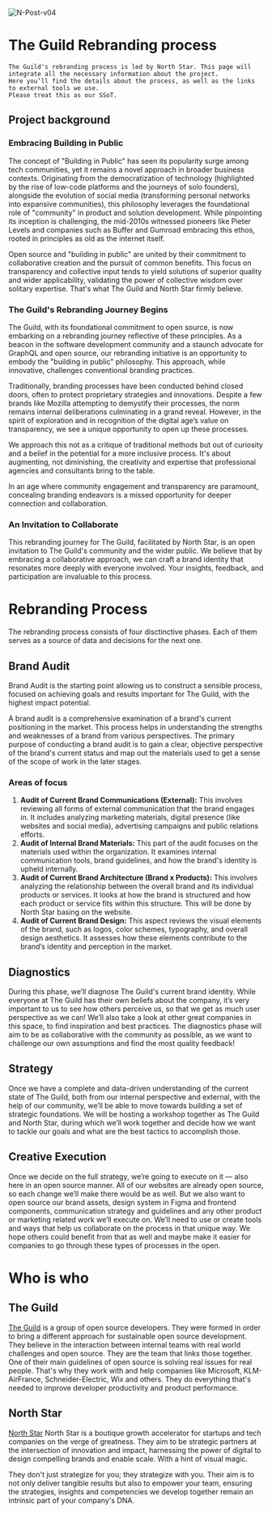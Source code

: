 ![N-Post-v04](https://github.com/NorthStar-cx/TheGuildRebranding/assets/162690239/eb7f7c86-043a-4578-8b54-a397269fdd43)

# The Guild Rebranding process
```
The Guild's rebranding process is led by North Star. This page will integrate all the necessary information about the project.
Here you’ll find the details about the process, as well as the links to external tools we use.
Please treat this as our SSoT.
```

## Project background
### Embracing Building in Public
The concept of "Building in Public" has seen its popularity surge among tech communities, yet it remains a novel approach in broader business contexts. Originating from the democratization of technology (highlighted by the rise of low-code platforms and the journeys of solo founders), alongside the evolution of social media (transforming personal networks into expansive communities), this philosophy leverages the foundational role of "community" in product and solution development. While pinpointing its inception is challenging, the mid-2010s witnessed pioneers like Pieter Levels and companies such as Buffer and Gumroad embracing this ethos, rooted in principles as old as the internet itself.

Open source and "building in public" are united by their commitment to collaborative creation and the pursuit of common benefits. This focus on transparency and collective input tends to yield solutions of superior quality and wider applicability, validating the power of collective wisdom over solitary expertise. That's what The Guild and North Star firmly believe.

### The Guild's Rebranding Journey Begins
The Guild, with its foundational commitment to open source, is now embarking on a rebranding journey reflective of these principles. As a beacon in the software development community and a staunch advocate for GraphQL and open source, our rebranding initiative is an opportunity to embody the "building in public" philosophy. This approach, while innovative, challenges conventional branding practices. 

Traditionally, branding processes have been conducted behind closed doors, often to protect proprietary strategies and innovations. Despite a few brands like Mozilla attempting to demystify their processes, the norm remains internal deliberations culminating in a grand reveal. However, in the spirit of exploration and in recognition of the digital age’s value on transparency, we see a unique opportunity to open up these processes.

We approach this not as a critique of traditional methods but out of curiosity and a belief in the potential for a more inclusive process. It's about augmenting, not diminishing, the creativity and expertise that professional agencies and consultants bring to the table.

In an age where community engagement and transparency are paramount, concealing branding endeavors is a missed opportunity for deeper connection and collaboration.


### An Invitation to Collaborate
This rebranding journey for The Guild, facilitated by North Star, is an open invitation to The Guild's community and the wider public. We believe that by embracing a collaborative approach, we can craft a brand identity that resonates more deeply with everyone involved. Your insights, feedback, and participation are invaluable to this process.


# Rebranding Process
The rebranding process consists of four disctinctive phases. Each of them serves as a source of data and decisions for the next one. 

## Brand Audit
Brand Audit is the starting point allowing us to construct a sensible process, focused on achieving goals and results important for The Guild, with the highest impact potential.

A brand audit is a comprehensive examination of a brand's current positioning in the market. This process helps in understanding the strengths and weaknesses of a brand from various perspectives. The primary purpose of conducting a brand audit is to gain a clear, objective perspective of the brand's current status and map out the materials used to get a sense of the scope of work in the later stages.

### Areas of focus

1. **Audit of Current Brand Communications (External):** This involves reviewing all forms of external communication that the brand engages in. It includes analyzing marketing materials, digital presence (like websites and social media), advertising campaigns and public relations efforts.
2. **Audit of Internal Brand Materials:** This part of the audit focuses on the materials used within the organization. It examines internal communication tools, brand guidelines, and how the brand's identity is upheld internally. 
3. **Audit of Current Brand Architecture (Brand x Products):** This involves analyzing the relationship between the overall brand and its individual products or services. It looks at how the brand is structured and how each product or service fits within this structure. This will be done by North Star basing on the website.
4. **Audit of Current Brand Design:** This aspect reviews the visual elements of the brand, such as logos, color schemes, typography, and overall design aesthetics. It assesses how these elements contribute to the brand’s identity and perception in the market.

## Diagnostics
During this phase, we’ll diagnose The Guild's current brand identity. While everyone at The Guild has their own beliefs about the company, it’s very important to us to see how others perceive us, so that we get as much user perspective as we can! We’ll also take a look at other great companies in this space, to find inspiration and best practices. The diagnostics phase will aim to be as collaborative with the community as possible, as we want to challenge our own assumptions and find the most quality feedback!

## Strategy
Once we have a complete and data-driven understanding of the current state of The Guild, both from our internal perspective and external, with the help of our community, we’ll be able to move towards building a set of strategic foundations. We will be hosting a workshop together as The Guild and North Star, during which we’ll work together and decide how we want to tackle our goals and what are the best tactics to accomplish those.

## Creative Execution
Once we decide on the full strategy, we’re going to execute on it — also here in an open source manner. All of our websites are already open source, so each change we’ll make there would be as well. But we also want to open source our brand assets, design system in Figma and frontend components, communication strategy and guidelines and any other product or marketing related work we’ll execute on. We’ll need to use or create tools and ways that help us collaborate on the process in that unique way. We hope others could benefit from that as well and maybe make it easier for companies to go through these types of processes in the open.



# Who is who
## The Guild
[The Guild](www.the-guild.dev) is a group of open source developers.
They were formed in order to bring a different approach for sustainable open source development.
They believe in the interaction between internal teams with real world challenges and open source.
They are the team that links those together.
One of their main guidelines of open source is solving real issues for real people.
That's why they work with and help companies like Microsoft, KLM-AirFrance, Schneider-Electric, Wix and others.
They do everything that's needed to improve developer productivity and product performance.

## North Star
[North Star](www.northstar.cx)
North Star is a boutique growth accelerator for startups and tech companies on the verge of greatness. They aim to be strategic partners at the intersection of innovation and impact, harnessing the power of digital to design compelling brands and enable scale. With a hint of visual magic.

They don't just strategize for you; they strategize with you. Their aim is to not only deliver tangible results but also to empower your team, ensuring the strategies, insights and competencies we develop together remain an intrinsic part of your company's DNA.


